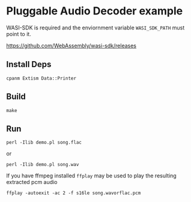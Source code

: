 # Pluggable Audio Decoder example

WASI-SDK is required and the enviornment variable `WASI_SDK_PATH` must point to it.

https://github.com/WebAssembly/wasi-sdk/releases

## Install Deps

`cpanm Extism Data::Printer`

## Build

`make`

## Run

`perl -Ilib demo.pl song.flac`

or

`perl -Ilib demo.pl song.wav`

If you have ffmpeg installed `ffplay` may be used to play the resulting extracted pcm audio

`ffplay -autoexit -ac 2 -f s16le song.wavorflac.pcm`

